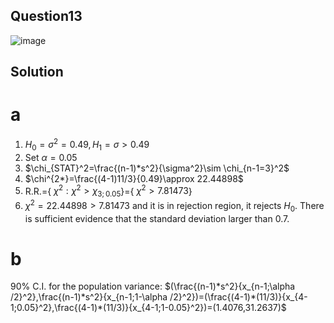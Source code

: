 ## Question13
![image](https://github.com/user-attachments/assets/c8411e73-ff78-468f-a9e7-e7d8adf5bf96)
## Solution
# a
1. $H_0=\sigma^2=0.49,  H_1=\sigma >0.49$
 2. Set $\alpha=0.05$
 3. $\chi_{STAT}^2=\frac{(n-1)*s^2}{\sigma^2}\sim \chi_{n-1=3}^2$
 4. $\chi^{2*}=\frac{(4-1)11/3}{0.49}\approx 22.44898$
 5. R.R.={ $\chi^2:\chi^2>\chi_{3;0.05}$}={ $\chi^2>7.81473$}
 6. $\chi^2=22.44898>7.81473$ and it is in rejection region, it  rejects $H_0$. There is sufficient evidence that the standard deviation larger than 0.7.
# b
90% C.I. for the population variance: $(\frac{(n-1)*s^2}{x_{n-1;\alpha /2}^2},\frac{(n-1)*s^2}{x_{n-1;1-\alpha /2}^2})=(\frac{(4-1)*(11/3)}{x_{4-1;0.05}^2},\frac{(4-1)*(11/3)}{x_{4-1;1-0.05}^2})=(1.4076,31.2637)$  
